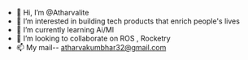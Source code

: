 - 👋 Hi, I’m @Atharvalite
- 👀 I’m interested in building tech products that enrich people's lives
- 🌱 I’m currently learning Ai/Ml
- 💞️ I’m looking to collaborate on ROS , Rocketry 
- 📫 My mail-- atharvakumbhar32@gmail.com

<!---
Atharvalite/Atharvalite is a ✨ special ✨ repository because its `README.md` (this file) appears on your GitHub profile.
You can click the Preview link to take a look at your changes.
--->
